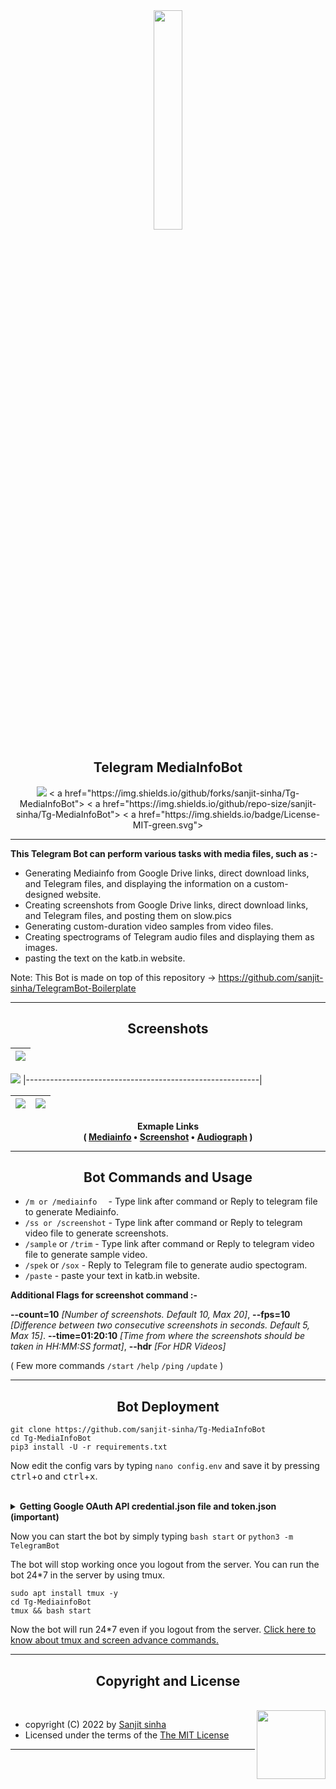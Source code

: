 <div align="center">
<img src="https://graph.org/file/d305c3259ca8d5324ee61.png" align="center" style="width: 30%" />


<h2 align="center">Telegram MediaInfoBot</h2>
</div>

<p align="center">
<img src="https://img.shields.io/github/stars/sanjit-sinha/Tg-MediaInfoBot">
< a href="https://img.shields.io/github/forks/sanjit-sinha/Tg-MediaInfoBot"></a>
< a href="https://img.shields.io/github/repo-size/sanjit-sinha/Tg-MediaInfoBot"></a>
< a href="https://img.shields.io/badge/License-MIT-green.svg"></a>
</p>

----

<b> This Telegram Bot can perform various tasks with media files, such as :- </b>

- Generating Mediainfo from Google Drive links, direct download links, and Telegram files, and displaying the information on a custom-designed website.
- Creating screenshots from Google Drive links, direct download links, and Telegram files, and posting them on slow.pics
- Generating custom-duration video samples from video files.
- Creating spectrograms of Telegram audio files and displaying them as images.
- pasting the text on the katb.in website.


Note: This Bot is made on top of this repository -> https://github.com/sanjit-sinha/TelegramBot-Boilerplate 

____

<h2 align="center"> Screenshots </h2> 

![](https://graph.org/file/3f9346b6c369f4222cadb.jpg) |
|----------------------------------------------------------|

![](https://graph.org//file/499ec614796ce14e4cd3c.png)
|----------------------------------------------------------|

| ![](https://graph.org/file/8bcc663207262b45b0e8a.jpg) | ![](https://graph.org/file/9a0d26cb23963d96d28d6.jpg)|
|--------------------------------------------------------|--------------------------------------------------------|

<p align="center"><b>Exmaple Links<br>( <a href="https://mediainfo.deta.dev/ohROIsS5">Mediainfo</a> • <a href="https://slow.pics/c/PiZz4LuS">Screenshot</a> • <a href="https://graph.org//file/499ec614796ce14e4cd3c.png">Audiograph</a> )</b></p>

------

<h2 align="center"> Bot Commands and Usage</h2>

- `/m or /mediainfo  ` - Type link after command or Reply to telegram file to generate Mediainfo.
- `/ss or /screenshot` - Type link after command or Reply to telegram video file to generate screenshots.
- `/sample`  or `/trim` - Type link after command or Reply to telegram video file to generate sample video.
- `/spek` or `/sox`  - Reply to Telegram file to generate audio spectogram.
- `/paste` - paste your text in katb.in website. 

 <b> Additional Flags for screenshot command :- </b>

**--count=10** *[Number of screenshots. Default 10, Max 20]*, 
**--fps=10**  *[Difference between two consecutive screenshots in seconds. Default 5, Max 15]*.
**--time=01:20:10**  *[Time from where the screenshots should be taken in HH:MM:SS format]*,
**--hdr**  *[For HDR Videos]*

 ( Few more commands `/start` `/help` `/ping` `/update` )
 
 _____
 
 <h2 align="center"> Bot Deployment </h2>
 
 ```
git clone https://github.com/sanjit-sinha/Tg-MediaInfoBot
cd Tg-MediaInfoBot
pip3 install -U -r requirements.txt
```

Now edit the config vars by typing `nano config.env` and save it by pressing <kbd>ctrl</kbd>+<kbd>o</kbd> and <kbd>ctrl</kbd>+<kbd>x</kbd>.
<br>
<br>

<details>
<summary><strong>Getting Google OAuth API credential.json file and token.json (important)</strong></summary>
<br>
<ul>
 
<li>

**NOTES**
- You need credentials.json and token.json in root folder for bot to work.
- Old authentication changed, now we can't use bot or replit to generate token.json. You need OS with a local browser. For example `Termux`.
- You can ONLY open the generated link from `token_generator.py` in local browser.

**STEPS**
- Visit the [Google Cloud Console](https://console.developers.google.com/apis/credentials)
- Go to the OAuth Consent tab, fill it, and save.
- Go to the Credentials tab and click Create Credentials -> OAuth Client ID
- Choose Desktop and Create.
- Publish your OAuth consent screen App to prevent **token.json** from expire
- Use the download button to download your credentials.
- Rename that file into credentials.json and move that file to the root of repo.
- Visit [Google API page](https://console.developers.google.com/apis/library)
- Search for Google Drive Api and enable it in Google Cloud Console 
- Finally, run the script from inside of repository 
<br>
 
```
pip3 install google-api-python-client google-auth-httplib2 google-auth-oauthlib
python3 token_generator.py
```
 </ul>
</details>

Now you can start the bot by simply typing `bash start` or `python3 -m TelegramBot`

The bot will stop working once you logout from the server. You can run the bot 24*7 in the server by using tmux.
```
sudo apt install tmux -y
cd Tg-MediainfoBot
tmux && bash start
```
  
Now the bot will run 24*7 even if you logout from the server. [Click here to know about tmux and screen advance commands.](https://grizzled-cobalt-5da.notion.site/Terminal-Multiplexers-to-run-your-command-24-7-3b2f3fd15922411dbb9a46986bd0e116)

_____

  
<h2 align="center">Copyright and License</h1>
<br>
<img src="https://telegra.ph/file/b5850b957f081cfe5f0a6.png" align="right" width="110">

* copyright (C) 2022 by [Sanjit sinha](https://github.com/sanjit-sinha)
* Licensed under the terms of the [The MIT License](https://github.com/sanjit-sinha/Tg-MediaInfoBot/blob/main/LICENSE)


-------

  

